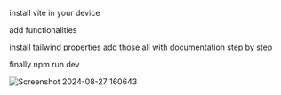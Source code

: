 install vite in your device 

add functionalities

install tailwind properties add those all with documentation step by step 

finally npm run dev 


![Screenshot 2024-08-27 160643](https://github.com/user-attachments/assets/a192f25d-a565-4d3d-ab7a-3f09eb0887ae)
